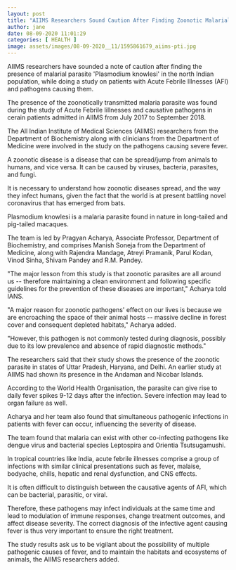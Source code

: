 ```yaml
---
layout: post
title: "AIIMS Researchers Sound Caution After Finding Zoonotic Malarial Parasite in Indian Patients"
author: jane 
date: 08-09-2020 11:01:29 
categories: [ HEALTH ] 
image: assets/images/08-09-2020__11/1595861679_aiims-pti.jpg
---
```

AIIMS researchers have sounded a note of caution after finding the presence of malarial parasite 'Plasmodium knowlesi' in the north Indian population, while doing a study on patients with Acute Febrile Illnesses (AFI) and pathogens causing them.

The presence of the zoonotically transmitted malaria parasite was found during the study of Acute Febrile Iillnesses and causative pathogens in cerain patients admitted in AIIMS from July 2017 to September 2018.

The All Indian Institute of Medical Sciences (AIIMS) researchers from the Department of Biochemistry along with clinicians from the Department of Medicine were involved in the study on the pathogens causing severe fever.

A zoonotic disease is a disease that can be spread/jump from animals to humans, and vice versa. It can be caused by viruses, bacteria, parasites, and fungi.

It is necessary to understand how zoonotic diseases spread, and the way they infect humans, given the fact that the world is at present battling novel coronavirus that has emerged from bats.

Plasmodium knowlesi is a malaria parasite found in nature in long-tailed and pig-tailed macaques.

The team is led by Pragyan Acharya, Associate Professor, Department of Biochemistry, and comprises Manish Soneja from the Department of Medicine, along with Rajendra Mandage, Atreyi Pramanik, Parul Kodan, Vinod Sinha, Shivam Pandey and R.M. Pandey.

"The major lesson from this study is that zoonotic parasites are all around us -- therefore maintaining a clean environment and following specific guidelines for the prevention of these diseases are important," Acharya told IANS.

"A major reason for zoonotic pathogens' effect on our lives is because we are encroaching the space of their animal hosts -- massive decline in forest cover and consequent depleted habitats," Acharya added.

"However, this pathogen is not commonly tested during diagnosis, possibly due to its low prevalence and absence of rapid diagnostic methods."

The researchers said that their study shows the presence of the zoonotic parasite in states of Uttar Pradesh, Haryana, and Delhi. An earlier study at AIIMS had shown its presence in the Andaman and Nicobar Islands.

According to the World Health Organisation, the parasite can give rise to daily fever spikes 9-12 days after the infection. Severe infection may lead to organ failure as well.

Acharya and her team also found that simultaneous pathogenic infections in patients with fever can occur, influencing the severity of disease.

The team found that malaria can exist with other co-infecting pathogens like dengue virus and bacterial species Leptospira and Orientia Tsutsugamushi.

In tropical countries like India, acute febrile illnesses comprise a group of infections with similar clinical presentations such as fever, malaise, bodyache, chills, hepatic and renal dysfunction, and CNS effects.

It is often difficult to distinguish between the causative agents of AFI, which can be bacterial, parasitic, or viral.

Therefore, these pathogens may infect individuals at the same time and lead to modulation of immune responses, change treatment outcomes, and affect disease severity. The correct diagnosis of the infective agent causing fever is thus very important to ensure the right treatment.

The study results ask us to be vigilant about the possibility of multiple pathogenic causes of fever, and to maintain the habitats and ecosystems of animals, the AIIMS researchers added.